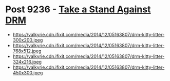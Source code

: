 # Post 9236 - [Take a Stand Against DRM](https://www.ifixit.com/News/9236/day-against-drm)

- https://valkyrie.cdn.ifixit.com/media/2014/12/05163807/drm-kitty-litter-300x200.jpeg
- https://valkyrie.cdn.ifixit.com/media/2014/12/05163807/drm-kitty-litter-768x512.jpeg
- https://valkyrie.cdn.ifixit.com/media/2014/12/05163807/drm-kitty-litter-324x216.jpeg
- https://valkyrie.cdn.ifixit.com/media/2014/12/05163807/drm-kitty-litter-450x300.jpeg

